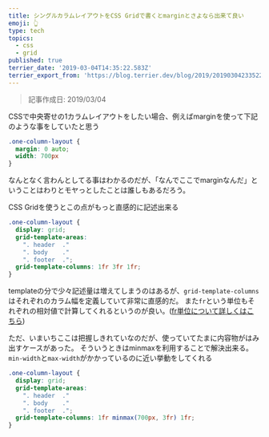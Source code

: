 ```yaml
---
title: シングルカラムレイアウトをCSS Gridで書くとmarginとさよなら出来て良い
emoji: 👆
type: tech
topics:
  - css
  - grid
published: true
terrier_date: '2019-03-04T14:35:22.583Z'
terrier_export_from: 'https://blog.terrier.dev/blog/2019/20190304233522-one-column-css-grid'
---
```


> 記事作成日: 2019/03/04



CSSで中央寄せの1カラムレイアウトをしたい場合、例えばmarginを使って下記のような事をしていたと思う

```css
.one-column-layout {
  margin: 0 auto;
  width: 700px
}
```
なんとなく言わんとしてる事はわかるのだが、「なんでここでmarginなんだ」ということはわりとモヤっとしたことは誰しもあるだろう。

CSS Gridを使うとこの点がもっと直感的に記述出来る

```css
.one-column-layout {
  display: grid;
  grid-template-areas: 
    ". header  ."
    ". body    ."
    ". footer  .";
  grid-template-columns: 1fr 3fr 1fr;
}

```

templateの分で少々記述量は増えてしまうのはあるが、`grid-template-columns`はそれぞれのカラム幅を定義していて非常に直感的だ。
また`fr`という単位もそれぞれの相対値で計算してくれるというのが良い。([fr単位について詳しくはこちら](https://developer.mozilla.org/ja/docs/Web/CSS/CSS_Grid_Layout/Basic_Concepts_of_Grid_Layout#The_fr_Unit))

ただ、いまいちここは把握しきれていなのだが、使っていてたまに内容物がはみ出すケースがあった。
そういうときはminmaxを利用することで解決出来る。`min-width`と`max-width`がかかっているのに近い挙動をしてくれる

```css
.one-column-layout {
  display: grid;
  grid-template-areas: 
    ". header  ."
    ". body    ."
    ". footer  .";
  grid-template-columns: 1fr minmax(700px, 3fr) 1fr;
}
```

